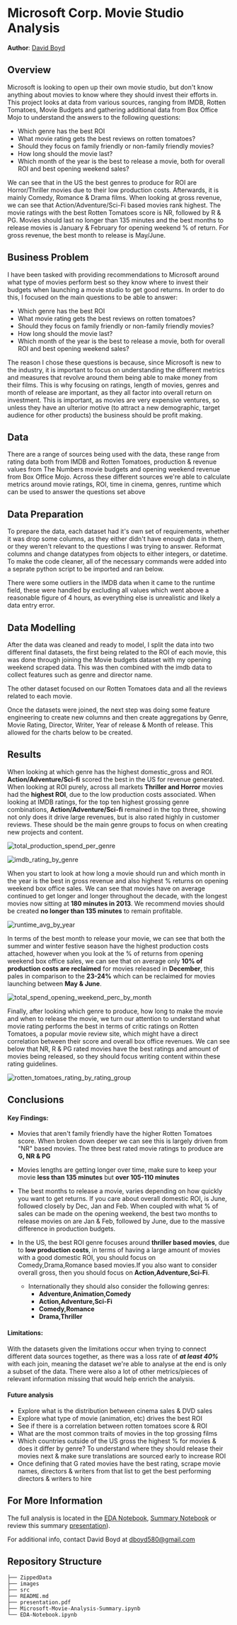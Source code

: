 # Microsoft Corp. Movie Studio Analysis

**Author**: [David Boyd](mailto:dboyd580@gmail.com)


## Overview

Microsoft is looking to open up their own movie studio, but don't know anything about movies to know where they should invest their efforts in. This project looks at data from various sources, ranging from IMDB, Rotten Tomatoes, Movie Budgets and gathering additional data from Box Office Mojo to understand the answers to the following questions:

- Which genre has the best ROI
- What movie rating gets the best reviews on rotten tomatoes?
- Should they focus on family friendly or non-family friendly movies?
- How long should the movie last?
- Which month of the year is the best to release a movie, both for overall ROI and best opening weekend sales?

We can see that in the US the best genres to produce for ROI are Horror/Thriller movies due to their low production costs. Afterwards, it is mainly Comedy, Romance & Drama films. When looking at gross revenue, we can see that Action/Adventure/Sci-Fi based movies rank highest. The movie ratings with the best Rotten Tomatoes score is NR, followed by R & PG. Movies should last no longer than 135 minutes and the best months to release movies is January & February for opening weekend % of return. For gross revenue, the best month to release is May/June.


## Business Problem

I have been tasked with providing recommendations to Microsoft around what type of movies perform best so they know where to invest their budgets when launching a movie studio to get good returns. In order to do this, I focused on the main questions to be able to answer:

- Which genre has the best ROI
- What movie rating gets the best reviews on rotten tomatoes?
- Should they focus on family friendly or non-family friendly movies?
- How long should the movie last?
- Which month of the year is the best to release a movie, both for overall ROI and best opening weekend sales?

The reason I chose these questions is because, since Microsoft is new to the industry, it is important to focus on understanding the different metrics and measures that revolve around them being able to make money from their films. This is why focusing on ratings, length of movies, genres and month of release are important, as they all factor into overall return on investment. This is important, as movies are very expensive ventures, so unless they have an ulterior motive (to attract a new demographic, target audience for other products) the business should be profit making.


## Data

There are a range of sources being used with the data, these range from rating data both from IMDB and Rotten Tomatoes, production & revenue values from The Numbers movie budgets and opening weekend revenue from Box Office Mojo. Across these different sources we're able to calculate metrics around movie ratings, ROI, time in cinema, genres, runtime which can be used to answer the questions set above


## Data Preparation

To prepare the data, each dataset had it's own set of requirements, whether it was drop some columns, as they either didn't have enough data in them, or they weren't relevant to the questions I was trying to answer. Reformat columns and change datatypes from objects to either integers, or datetime. To make the code cleaner, all of the necessary commands were added into a seprate python script to be imported and ran below.

There were some outliers in the IMDB data when it came to the runtime field, these were handled by excluding all values which went above a reasonable figure of 4 hours, as everything else is unrealistic and likely a data entry error.

## Data Modelling

After the data was cleaned and ready to model, I split the data into two different final datasets, the first being related to the ROI of each movie, this was done through joining the Movie budgets dataset with my opening weekend scraped data. This was then combined with the imdb data to collect features such as genre and director name.

The other dataset focused on our Rotten Tomatoes data and all the reviews related to each movie.

Once the datasets were joined, the next step was doing some feature engineering to create new columns and then create aggregations by Genre, Movie Rating, Director, Writer, Year of release & Month of release. This allowed for the charts below to be created.


## Results

When looking at which genre has the highest domestic_gross and ROI. **Action/Adventure/Sci-fi** scored the best in the US for revenue generated. When looking at ROI purely, across all markets **Thriller and Horror** movies had the **highest ROI**, due to the low production costs associated. When looking at IMDB ratings, for the top ten highest grossing genre combinations, **Action/Adventure/Sci-fi** remained in the top three, showing not only does it drive large revenues, but is also rated highly in customer reviews. These should be the main genre groups to focus on when creating new projects and content.

![total_production_spend_per_genre](https://github.com/db495/phase-1-project-microsoft-movie-analysis/blob/master/images/total_production_spend_per_genre.png)

![imdb_rating_by_genre](https://github.com/db495/phase-1-project-microsoft-movie-analysis/blob/master/images/imdb_rating_by_genre.png)

When you start to look at how long a movie should run and which month in the year is the best in gross revenue and also highest % returns on opening weekend box office sales. We can see that movies have on average continued to get longer and longer throughout the decade, with the longest movies now sitting at **180 minutes in 2013**. We recommend movies should be created **no longer than 135 minutes** to remain profitable.

![runtime_avg_by_year](https://github.com/db495/phase-1-project-microsoft-movie-analysis/blob/master/images/runtime_avg_by_year.png)

In terms of the best month to release your movie, we can see that both the summer and winter festive season have the highest production costs attached, however when you look at the % of returns from opening weekend box office sales, we can see that on average only **10% of production costs are reclaimed** for movies released in **December**, this pales in comparison to the **23-24%** which can be reclaimed for movies launching between **May & June**.

![total_spend_opening_weekend_perc_by_month](https://github.com/db495/phase-1-project-microsoft-movie-analysis/blob/master/images/total_spend_opening_weekend_perc_by_month.png)

Finally, after looking which genre to produce, how long to make the movie and when to release the movie, we turn our attention to understand what movie rating performs the best in terms of critic ratings on Rotten Tomatoes, a popular movie review site, which might have a direct correlation between their score and overall box office revenues. We can see below that NR, R & PG rated movies have the best ratings and amount of movies being released, so they should focus writing content within these rating guidelines.

![rotten_tomatoes_rating_by_rating_group](https://github.com/db495/phase-1-project-microsoft-movie-analysis/blob/master/images/rotten_tomatoes_rating_by_rating_group.png)


## Conclusions
#### Key Findings:
- Movies that aren't family friendly have the higher Rotten Tomatoes score. When broken down deeper we can see this is largely driven from "NR" based movies. The three best rated movie ratings to produce are **G, NR & PG**
- Movies lengths are getting longer over time, make sure to keep your movie **less than 135 minutes** but **over 105-110 minutes**
- The best months to release a movie, varies depending on how quickly you want to get returns. If you care about overall domestic ROI, is June, followed closely by Dec, Jan and Feb. When coupled with what % of sales can be made on the opening weekend, the best two months to release movies on are Jan & Feb, followed by June, due to the massive difference in production budgets.
- In the US, the best ROI genre focuses around **thriller based movies**, due to **low production costs**, in terms of having a large amount of movies with a good domestic ROI, you should focus on Comedy,Drama,Romance based movies.If you also want to consider overall gross, then you should focus on **Action,Adventure,Sci-Fi**.

    - Internationally they should also consider the following genres: 
         - **Adventure,Animation,Comedy**
         - **Action,Adventure,Sci-Fi**
         - **Comedy,Romance**
         - **Drama,Thriller**

#### Limitations:
With the datasets given the limitations occur when trying to connect different data sources together, as there was a loss rate of ***at least 40%*** with each join, meaning the dataset we're able to analyse at the end is only a subset of the data. There were also a lot of other metrics/pieces of relevant information missing that would help enrich the analysis.

#### Future analysis 
- Explore what is the distribution between cinema sales & DVD sales
- Explore what type of movie (animation, etc) drives the best ROI
- See if there is a correlation between rotten tomatoes score & ROI
- What are the most common traits of movies in the top grossing films
- Which countries outside of the US gross the highest % for movies & does it differ by genre? To understand where they should release their movies next & make sure translations are sourced early to increase ROI
- Once defining that G rated movies have the best rating, scrape movie names, directors & writers from that list to get the best performing directors & writers to hire

## For More Information

The full analysis is located in the [EDA Notebook](https://github.com/db495/microsoft-movie-analysis/blob/main/EDA-notebook.ipynb), [Summary Notebook](https://github.com/db495/microsoft-movie-analysis/blob/main/Microsoft-Movie-Analysis-Summary.ipynb) or review this summary [presentation](https://github.com/db495/phase-1-project-microsoft-movie-analysis/blob/master/presentation.pdf)).

For additional info, contact David Boyd at [dboyd580@gmail.com](mailto:dboyd580@gmail.com)


## Repository Structure

```
├── ZippedData
├── images
├── src
├── README.md
├── presentation.pdf
├── Microsoft-Movie-Analysis-Summary.ipynb
└── EDA-Notebook.ipynb
```
